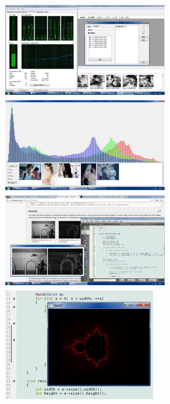 ![1](https://github.com/fans656/vip/raw/master/20130101%20图像算法平台%20多线程计算%20大三.jpg)

![2](https://github.com/fans656/vip/raw/master/20130101_%20图像算法平台%20色彩直方图%20大三.jpg)

![3](https://github.com/fans656/vip/raw/master/20130106%20图像算法平台%20sobel%20operator%20大三.jpg)

![4](https://github.com/fans656/vip/raw/master/20130306%20图像算法平台%20曼德博罗特集%20大三.jpg)
